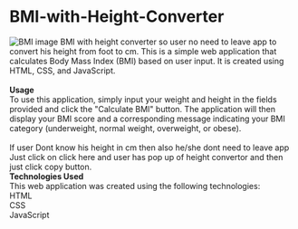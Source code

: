 # BMI-with-Height-Converter
![BMI image](https://user-images.githubusercontent.com/127089537/227130211-feaa7144-ed16-4f9d-9934-50b652cad386.PNG)
BMI with height converter so user no need to leave app to convert his height from foot to cm.
This is a simple web application that calculates Body Mass Index (BMI) based on user input. It is created using HTML, CSS, and JavaScript.</br></br>
<b>Usage</b></br>
To use this application, simply input your weight and height in the fields provided and click the "Calculate BMI" button. The application will then display your BMI score and a corresponding message indicating your BMI category (underweight, normal weight, overweight, or obese).</br></br>
If user Dont know his height in cm then also he/she dont need to leave app </br>
Just click on click here and user has pop up of height convertor and then just click copy button.</br>
<b>Technologies Used</b></br>
This web application was created using the following technologies:</br>
HTML</br>
CSS</br>
JavaScript</br>
